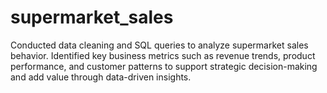 # supermarket_sales
Conducted data cleaning and SQL queries to analyze supermarket sales behavior. Identified key business metrics such as revenue trends, product performance, and customer patterns to support strategic decision-making and add value through data-driven insights.

